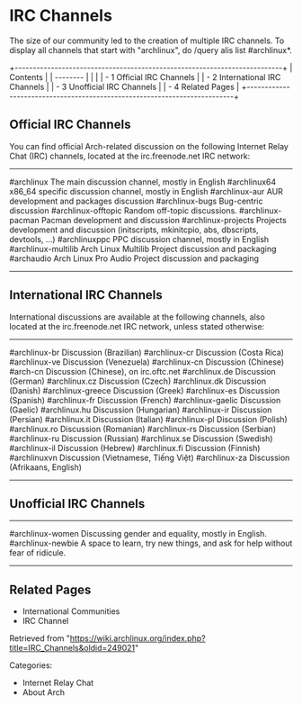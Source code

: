 IRC Channels
============

The size of our community led to the creation of multiple IRC channels.
To display all channels that start with "archlinux", do
/query alis list #archlinux*.

+--------------------------------------------------------------------------+
| Contents                                                                 |
| --------                                                                 |
|                                                                          |
| -   1 Official IRC Channels                                              |
| -   2 International IRC Channels                                         |
| -   3 Unofficial IRC Channels                                            |
| -   4 Related Pages                                                      |
+--------------------------------------------------------------------------+

Official IRC Channels
---------------------

You can find official Arch-related discussion on the following Internet
Relay Chat (IRC) channels, located at the irc.freenode.net IRC network:

  --------------------- ----------------------------------------------------------------------------------------------
  #archlinux            The main discussion channel, mostly in English
  #archlinux64          x86_64 specific discussion channel, mostly in English
  #archlinux-aur        AUR development and packages discussion
  #archlinux-bugs       Bug-centric discussion
  #archlinux-offtopic   Random off-topic discussions.
  #archlinux-pacman     Pacman development and discussion
  #archlinux-projects   Projects development and discussion (initscripts, mkinitcpio, abs, dbscripts, devtools, ...)
  #archlinuxppc         PPC discussion channel, mostly in English
  #archlinux-multilib   Arch Linux Multilib Project discussion and packaging
  #archaudio            Arch Linux Pro Audio Project discussion and packaging
  --------------------- ----------------------------------------------------------------------------------------------

International IRC Channels
--------------------------

International discussions are available at the following channels, also
located at the irc.freenode.net IRC network, unless stated otherwise:

  ------------------- ---------------------------------------
  #archlinux-br       Discussion (Brazilian)
  #archlinux-cr       Discussion (Costa Rica)
  #archlinux-ve       Discussion (Venezuela)
  #archlinux-cn       Discussion (Chinese)
  #arch-cn            Discussion (Chinese), on irc.oftc.net
  #archlinux.de       Discussion (German)
  #archlinux.cz       Discussion (Czech)
  #archlinux.dk       Discussion (Danish)
  #archlinux-greece   Discussion (Greek)
  #archlinux-es       Discussion (Spanish)
  #archlinux-fr       Discussion (French)
  #archlinux-gaelic   Discussion (Gaelic)
  #archlinux.hu       Discussion (Hungarian)
  #archlinux-ir       Discussion (Persian)
  #archlinux.it       Discussion (Italian)
  #archlinux-pl       Discussion (Polish)
  #archlinux.ro       Discussion (Romanian)
  #archlinux-rs       Discussion (Serbian)
  #archlinux-ru       Discussion (Russian)
  #archlinux.se       Discussion (Swedish)
  #archlinux-il       Discussion (Hebrew)
  #archlinux.fi       Discussion (Finnish)
  #archlinuxvn        Discussion (Vietnamese, Tiếng Việt)
  #archlinux-za       Discussion (Afrikaans, English)
  ------------------- ---------------------------------------

Unofficial IRC Channels
-----------------------

  ------------------- ------------------------------------------------------------------------------
  #archlinux-women    Discussing gender and equality, mostly in English.
  #archlinux-newbie   A space to learn, try new things, and ask for help without fear of ridicule.
  ------------------- ------------------------------------------------------------------------------

Related Pages
-------------

-   International Communities
-   IRC Channel

Retrieved from
"https://wiki.archlinux.org/index.php?title=IRC_Channels&oldid=249021"

Categories:

-   Internet Relay Chat
-   About Arch
